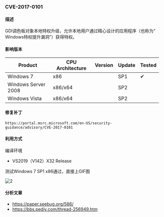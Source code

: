 ### CVE-2017-0101

#### 描述

GDI调色板对象本地特权升级，允许本地用户通过精心设计的应用程序（也称为“ Windows特权提升漏洞”）获得特权。

#### 影响版本

| Product             | CPU Architecture | Version | Update | Tested             |
| ------------------- | ---------------- | ------- | ------ | ------------------ |
| Windows 7           | x86              |         | SP1    | &#10004; |
| Windows Server 2008 | x86/x64          |         | SP2    |                    |
| Windows Vista       | x86/x64          |         | SP2    |                    |

#### 修复补丁

```
https://portal.msrc.microsoft.com/en-US/security-guidance/advisory/CVE-2017-0101
```

#### 利用方式

编译环境

- VS2019（V142）X32 Release

测试Windows 7 SP1 x86通过，直接上GIF图

![2](https://raw.github.com/Ascotbe/Image/master/Kernelhub/CVE-2017-0101_win7_x86.gif)

#### 分析文章
- https://paper.seebug.org/586/
- https://bbs.pediy.com/thread-256949.htm